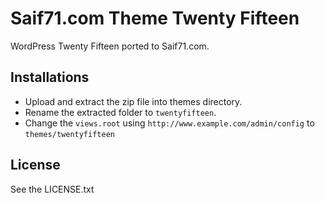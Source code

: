 # Saif71.com Theme Twenty Fifteen
WordPress Twenty Fifteen ported to Saif71.com.

## Installations 
 -  Upload and extract the zip file into themes directory.
 -  Rename the extracted folder to `twentyfifteen`.
 -  Change the `views.root` using `http://www.example.com/admin/config` to `themes/twentyfifteen`

## License

See the LICENSE.txt
